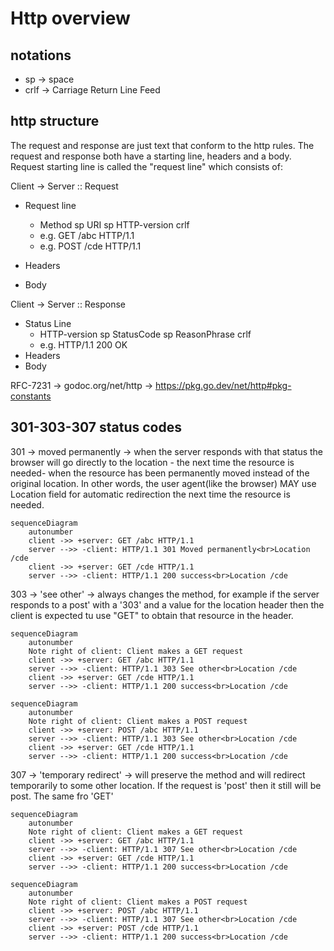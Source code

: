 # Http overview

## notations

* sp -> space
* crlf -> Carriage Return Line Feed

## http structure

The request and response are just text that conform to the http rules.
The request and response both have a starting line, headers  and a body.
Request starting line is called the "request line" which consists of:

Client -> Server :: Request

* Request line
  * Method sp URI sp HTTP-version crlf
  * e.g. GET /abc HTTP/1.1
  * e.g. POST /cde HTTP/1.1

* Headers
* Body

Client -> Server :: Response

* Status Line
  * HTTP-version sp StatusCode sp ReasonPhrase crlf
  * e.g. HTTP/1.1 200 OK
* Headers
* Body

RFC-7231 ->
godoc.org/net/http -> https://pkg.go.dev/net/http#pkg-constants

## 301-303-307 status codes

301 -> moved permanently -> when the server responds with that status the browser will go directly to the location - the next time the resource is needed- when the resource has been permanently moved instead of the original location. In other words, the user agent(like the browser) MAY use Location field for automatic redirection the next time the resource is needed.

```mermaid
sequenceDiagram
    autonumber
    client ->> +server: GET /abc HTTP/1.1
    server -->> -client: HTTP/1.1 301 Moved permanently<br>Location /cde
    client ->> +server: GET /cde HTTP/1.1
    server -->> -client: HTTP/1.1 200 success<br>Location /cde
```

303 -> 'see other' -> always changes the method, for example if the server responds to a post' with a '303' and a value for the location header then the client is expected tu use "GET" to obtain that resource in the header.

```mermaid
sequenceDiagram
    autonumber
    Note right of client: Client makes a GET request
    client ->> +server: GET /abc HTTP/1.1
    server -->> -client: HTTP/1.1 303 See other<br>Location /cde
    client ->> +server: GET /cde HTTP/1.1
    server -->> -client: HTTP/1.1 200 success<br>Location /cde
```

```mermaid
sequenceDiagram
    autonumber
    Note right of client: Client makes a POST request
    client ->> +server: POST /abc HTTP/1.1
    server -->> -client: HTTP/1.1 303 See other<br>Location /cde
    client ->> +server: GET /cde HTTP/1.1
    server -->> -client: HTTP/1.1 200 success<br>Location /cde
```

307 -> 'temporary redirect' -> will preserve the method and will redirect temporarily to some other location. If the request is
'post' then it still will be post. The same fro 'GET'

```mermaid
sequenceDiagram
    autonumber
    Note right of client: Client makes a GET request
    client ->> +server: GET /abc HTTP/1.1
    server -->> -client: HTTP/1.1 307 See other<br>Location /cde
    client ->> +server: GET /cde HTTP/1.1
    server -->> -client: HTTP/1.1 200 success<br>Location /cde
```

```mermaid
sequenceDiagram
    autonumber
    Note right of client: Client makes a POST request
    client ->> +server: POST /abc HTTP/1.1
    server -->> -client: HTTP/1.1 307 See other<br>Location /cde
    client ->> +server: POST /cde HTTP/1.1
    server -->> -client: HTTP/1.1 200 success<br>Location /cde
```

